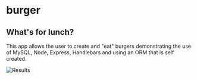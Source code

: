 # burger
## What's for lunch?

This app allows the user to create and "eat" burgers demonstrating the use of MySQL, Node, Express, Handlebars and using an ORM that is self created. 

![Results](/public/img/Capture.PNG)